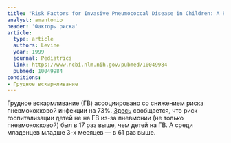 ```yaml
---
title: "Risk Factors for Invasive Pneumococcal Disease in Children: A Population-based Case-Control Study in North America"
analyst: amantonio
header: 'Факторы риска'
article:
  type: article
  authors: Levine
  year: 1999
  journal: Pediatrics
  link: https://www.ncbi.nlm.nih.gov/pubmed/10049984
  pubmed: 10049984
conditions:
- Грудное вскармливание
---
```


Грудное вскармливание (ГВ) ассоциировано со снижением риска пневмококковой инфекции на 73%.
[Здесь](https://www.ncbi.nlm.nih.gov/pmc/articles/PMC27869/) сообщается, что риск госпитализации детей не на ГВ из-за пневмонии (не только пневмококковой) был в 17 раз выше, чем детей на ГВ. А среди младенцев младше 3-х месяцев — в 61 раз выше.
